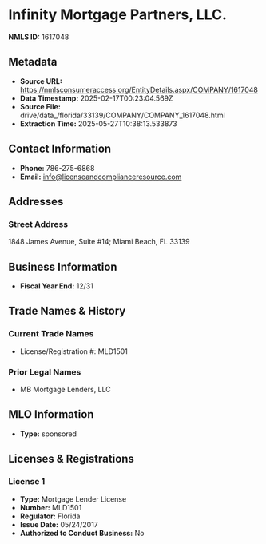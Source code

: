 # Infinity Mortgage Partners, LLC.

**NMLS ID:** 1617048

## Metadata
- **Source URL:** https://nmlsconsumeraccess.org/EntityDetails.aspx/COMPANY/1617048
- **Data Timestamp:** 2025-02-17T00:23:04.569Z
- **Source File:** drive/data_/florida/33139/COMPANY/COMPANY_1617048.html
- **Extraction Time:** 2025-05-27T10:38:13.533873

## Contact Information
- **Phone:** 786-275-6868
- **Email:** info@licenseandcomplianceresource.com

## Addresses
### Street Address
1848 James Avenue, Suite #14; Miami Beach, FL 33139

## Business Information
- **Fiscal Year End:** 12/31

## Trade Names & History
### Current Trade Names
- License/Registration #: MLD1501

### Prior Legal Names
- MB Mortgage Lenders, LLC

## MLO Information
- **Type:** sponsored

## Licenses & Registrations

### License 1
- **Type:** Mortgage Lender License
- **Number:** MLD1501
- **Regulator:** Florida
- **Issue Date:** 05/24/2017
- **Authorized to Conduct Business:** No
